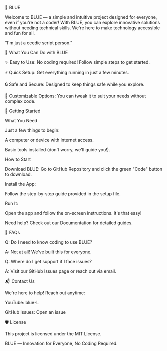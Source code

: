 🌊 BLUE



Welcome to BLUE — a simple and intuitive project designed for everyone, even if you're not a coder! With BLUE, you can explore innovative solutions without needing technical skills. We're here to make technology accessible and fun for all.

"I'm just a ceedie script person."

🌟 What You Can Do with BLUE

✨ Easy to Use: No coding required! Follow simple steps to get started.

⚡ Quick Setup: Get everything running in just a few minutes.

🔒 Safe and Secure: Designed to keep things safe while you explore.

🔧 Customizable Options: You can tweak it to suit your needs without complex code.

🚀 Getting Started

What You Need

Just a few things to begin:

A computer or device with internet access.

Basic tools installed (don't worry, we'll guide you!).

How to Start

Download BLUE:
Go to GitHub Repository and click the green "Code" button to download.

Install the App:

Follow the step-by-step guide provided in the setup file.

Run It:

Open the app and follow the on-screen instructions. It's that easy!

Need help? Check out our Documentation for detailed guides.

📖 FAQs

Q: Do I need to know coding to use BLUE?

A: Not at all! We've built this for everyone.

Q: Where do I get support if I face issues?

A: Visit our GitHub Issues page or reach out via email.

📬 Contact Us

We're here to help! Reach out anytime:

YouTube: blue-L

GitHub Issues: Open an issue

🛡️ License

This project is licensed under the MIT License.

BLUE — Innovation for Everyone, No Coding Required.
